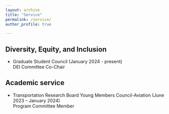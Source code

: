 ```yaml
---
layout: archive
title: "Service"
permalink: /service/
author_profile: true

---
```


## Diversity, Equity, and Inclusion

- Graduate Student Council (January 2024 - present) \
DEI Committee Co-Chair

## Academic service

- Transportation Research Board Young Members Council-Aviation (June 2023 – January 2024) \
Program Committee Member
